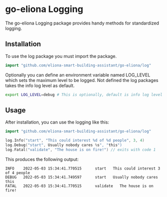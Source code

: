 # go-eliona Logging 
The go-eliona Logging package provides handy methods for standardized logging.

## Installation
To use the log package you must import the package.

```go
import "github.com/eliona-smart-building-assistant/go-eliona/log"
```

Optionally you can define an environment variable named LOG_LEVEL which sets the maximum level to be logged.
Not defined the log packages takes the info log level as default.

```bash
export LOG_LEVEL=debug # This is optionally, default is info log level
```

## Usage

After installation, you can use the logging like this:

```go
import "github.com/eliona-smart-building-assistant/go-eliona/log"

log.Info("start", "This could interest %d of %d people", 3, 4)
log.Debug("start", Usually nobody cares %s", "this")
log.Fatal("validate", "The house is on fire!") // exits with code 1
```

This produces the following output:

```
INFO    2022-05-03 15:34:41.770515      start   This could interest 3 of 4 people
DEBUG   2022-05-03 15:34:41.749597      start   Usually nobody cares this
FATAL   2022-05-03 15:34:41.770515      validate   The house is on fire!
```
